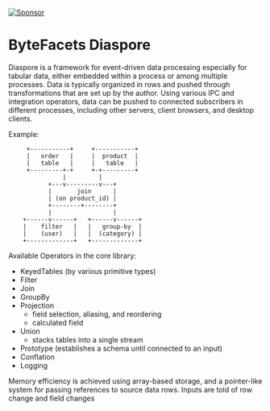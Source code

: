 [![Sponsor](https://img.shields.io/badge/Sponsor-%E2%9D%A4-lightgrey?logo=github)](https://github.com/sponsors/bytefacets)

# ByteFacets Diaspore

Diaspore is a framework for event-driven data processing especially for tabular data, either
embedded within a process or among multiple processes. Data is typically organized in rows 
and pushed through transformations that are set up by the author. Using various 
IPC and integration operators, data can be pushed to connected subscribers in different
processes, including other servers, client browsers, and desktop clients.

Example:

         +-----------+     +-----------+
         |   order   |     |  product  |
         |   table   |     |   table   |
         +---------+-+     +-+---------+
                   |         |                
               +---v---------v---+              
               |       join      |              
               | (on product_id) |              
               +--------+--------+              
               |                 |
        +------v------+   +------v------+              
        |    filter   |   |   group-by  |              
        |    (user)   |   |  (category) |              
        +-------------+   +-------------+           

Available Operators in the core library:
- KeyedTables (by various primitive types)
- Filter
- Join
- GroupBy
- Projection
  - field selection, aliasing, and reordering
  - calculated field
- Union
  - stacks tables into a single stream
- Prototype (establishes a schema until connected to an input)
- Conflation
- Logging

Memory efficiency is achieved using array-based storage, and a pointer-like system for
passing references to source data rows. Inputs are told of row change and field changes
